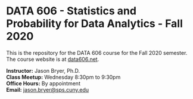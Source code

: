 # DATA 606 - Statistics and Probability for Data Analytics - Fall 2020

This is the repository for the DATA 606 course for the Fall 2020 semester. The course website is at [data606.net](http://fall2020.data606.net).

**Instructor:** Jason Bryer, Ph.D.  
**Class Meetup:** Wednesday 8:30pm to 9:30pm  
**Office Hours:** By appointment  
**Email:** <a href="mailto:jason.bryer@sps.cuny.edu?Subject=DATA606">jason.bryer@sps.cuny.edu</a>    
